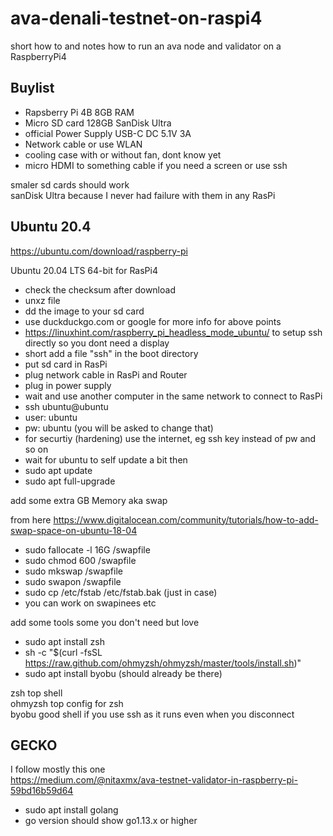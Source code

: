 # ava-denali-testnet-on-raspi4
short how to and notes how to run an ava node and validator on a RaspberryPi4

## Buylist

- Rapsberry Pi 4B 8GB RAM
- Micro SD card 128GB SanDisk Ultra
- official Power Supply USB-C DC 5.1V 3A
- Network cable or use WLAN
- cooling case with or without fan, dont know yet
- micro HDMI to something cable if you need a screen or use ssh

smaler sd cards should work  
sanDisk Ultra because I never had failure with them in any RasPi

## Ubuntu 20.4

https://ubuntu.com/download/raspberry-pi

Ubuntu 20.04 LTS 64-bit for RasPi4

- check the checksum after download
- unxz file
- dd the image to your sd card
- use duckduckgo.com or google for more info for above points
- https://linuxhint.com/raspberry_pi_headless_mode_ubuntu/ to setup ssh directly so you dont need a display
- short add a file "ssh" in the boot directory
- put sd card in RasPi
- plug network cable in RasPi and Router
- plug in power supply
- wait and use another computer in the same network to connect to RasPi
- ssh ubuntu@ubuntu
- user: ubuntu
- pw: ubuntu (you will be asked to change that)
- for securtiy (hardening) use the internet, eg ssh key instead of pw and so on
- wait for ubuntu to self update a bit then
- sudo apt update
- sudo apt full-upgrade

add some extra GB Memory aka swap

from here https://www.digitalocean.com/community/tutorials/how-to-add-swap-space-on-ubuntu-18-04

- sudo fallocate -l 16G /swapfile
- sudo chmod 600 /swapfile
- sudo mkswap /swapfile
- sudo swapon /swapfile
- sudo cp /etc/fstab /etc/fstab.bak (just in case)
- you can work on swapinees etc

add some tools some you don't need but love

- sudo apt install zsh
- sh -c "$(curl -fsSL https://raw.github.com/ohmyzsh/ohmyzsh/master/tools/install.sh)"
- sudo apt install byobu (should already be there)

zsh top shell  
ohmyzsh top config for zsh  
byobu good shell if you use ssh as it runs even when you disconnect

## GECKO

I follow mostly this one  
https://medium.com/@nitaxmx/ava-testnet-validator-in-raspberry-pi-59bd16b59d64

- sudo apt install golang
- go version should show go1.13.x or higher




